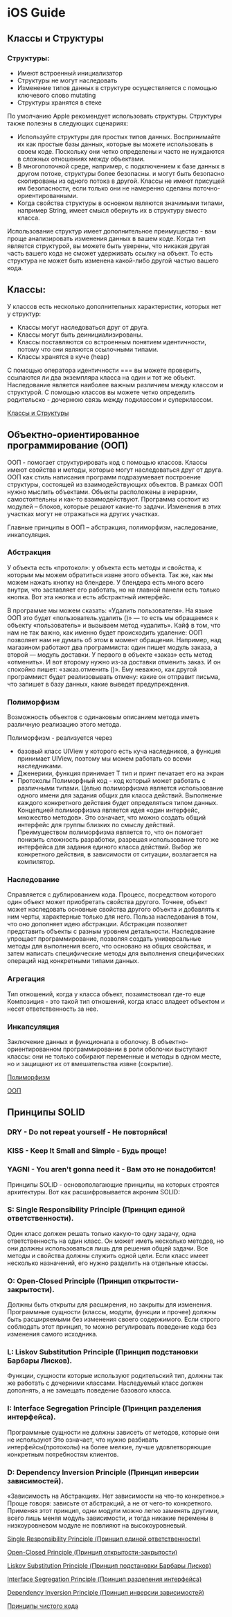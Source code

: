 # iOS Guide

## Классы и Структуры

### Структуры:

- Имеют встроенный инициализатор
- Структуры не могут наследовать
- Изменение типов данных в структуре осуществляется с помощью ключевого слово mutating
- Структуры хранятся в стеке

По умолчанию Apple рекомендует использовать структуры. Структуры также полезны в следующих сценариях:
- Используйте структуры для простых типов данных. Воспринимайте их как простые базы данных, которые вы можете использовать в своем коде. Поскольку они четко определены и часто не нуждаются в сложных отношениях между объектами.
- В многопоточной среде, например, с подключением к базе данных в другом потоке, структуры более безопасны. и могут быть безопасно скопированы из одного потока в другой. Классы не имеют присущей им безопасности, если только они не намеренно сделаны поточно-ориентированными.
- Когда свойства структуры в основном являются значимыми типами, например String, имеет смысл обернуть их в структуру вместо класса.

Использование структур имеет дополнительное преимущество - вам проще анализировать изменения данных в вашем коде. Когда тип является структурой, вы можете быть уверены, что никакая другая часть вашего кода не сможет удерживать ссылку на объект. То есть структура не может быть изменена какой-либо другой частью вашего кода.


## Классы:

У классов есть несколько дополнительных характеристик, которых нет у структур:
- Классы могут наследоваться друг от друга.
- Классы могут быть деинициализированы.
- Классы поставляются со встроенным понятием идентичности, потому что они
являются ссылочными типами.
- Классы хранятся в куче (heap)

С помощью оператора идентичности === вы можете проверить, ссылаются ли два экземпляра класса на один и тот же объект.
Наследование является наиболее важным различием между классом и структурой. С помощью классов вы можете четко определить родительско - дочернюю связь между подклассом и суперклассом.

[Классы и Структуры](https://swiftblog.org/klassy-i-struktury/)



## Объектно-ориентированное программирование (ООП)

ООП - помогает структурировать код с помощью классов. Классы имеют свойства и методы, которые могут наследоваться друг от друга.
ООП как стиль написания программ подразумевает построение структуры, состоящей из взаимодействующих объектов. В рамках ООП нужно мыслить объектами. Объекты расположены в иерархии, самостоятельны и как-то взаимодействуют. Программа состоит из модулей – блоков, которые решают какие-то задачи. Изменения в этих участках могут не отражаться на других участках.

Главные принципы в ООП – абстракция, полиморфизм, наследование, инкапсуляция.


### Абстракция 

У объекта есть «протокол»: у объекта есть методы и свойства, к которым мы можем обратиться извне этого объекта. Так же, как мы можем нажать кнопку на блендере. У блендера есть много всего внутри, что заставляет его работать, но на главной панели есть только кнопка. Вот эта кнопка и есть абстрактный интерфейс.

В программе мы можем сказать: «Удалить пользователя». На языке ООП это будет «пользователь.удалить ()» — то есть мы обращаемся к объекту «пользователь» и вызываем метод «удалить». Кайф в том, что нам не так важно, как именно будет происходить удаление: ООП позволяет нам не думать об этом в момент обращения. Например, над магазином работают два программиста: один пишет модуль заказа, а второй — модуль доставки. У первого в объекте «заказ» есть метод «отменить». И вот второму нужно из-за доставки отменить заказ. И он спокойно пишет: «заказ.отменить ()».
Ему неважно, как другой программист будет реализовывать отмену: какие он отправит письма, что запишет в базу данных, какие выведет предупреждения.


### Полиморфизм

Возможность объектов с одинаковым описанием метода иметь различную реализацию этого метода.

Полиморфизм - реализуется через
- базовый класс UIView у которого есть куча наследников, а функция принимает UIView, поэтому мы можем работать со всеми наследниками.
- Дженерики, функция принимает T тип и принт печатает его на экран
- Протоколы
Полиморфный код - код который может работать с различными типами.
Целью полиморфизма является использование одного имени для задания общих для класса действий. Выполнение каждого конкретного действия будет определяться типом данных. Концепцией полиморфизма является идея «один интерфейс, множество методов». Это означает, что можно создать общий интерфейс для группы близких по смыслу действий. Преимуществом полиморфизма является то, что он помогает понизить сложность разработки, разрешая использование того же интерфейса для задания единого класса действий. Выбор же конкретного действия, в зависимости от ситуации, возлагается на компилятор.


### Наследование

Cправляется с дублированием кода. Процесс, посредством которого один объект может приобретать свойства другого. Точнее, объект может наследовать основные свойства другого объекта и добавлять к ним черты, характерные только для него. Польза наследования в том, что оно дополняет идею абстракции. Абстракция позволяет представить объекты с разным уровнем детальности. Наследование упрощает программирование, позволяя создать универсальные методы для выполнения всего, что основано на общих свойствах, и затем написать специфические методы для выполнения специфических операций над конкретными типами данных.


### Агрегация

Тип отношений, когда у класса объект, позаимствовал где-то еще Композиция - это такой тип отношений, когда класс владеет объектом и несет ответственность за нее.


### Инкапсуляция

Заключение данных и функционала в оболочку. В объектно-ориентированном программировании в роли оболочки выступают классы: они не только собирают переменные и методы в одном месте, но и защищают их от вмешательства извне (сокрытие).


[Полиморфизм](https://forum.swiftbook.ru/t/polimorfizm-v-swift/2714/3)

[ООП](https://swiftblog.org/obektno-orientirovannoe-programmirovanie-v-swift/)



## Принципы SOLID

### DRY - Do not repeat yourself - Не повторяйся!
### KISS - Keep It Small and Simple - Будь проще!
### YAGNI - You aren't gonna need it - Вам это не понадобится!

Принципы SOLID - основополагающие принципы, на которых строятся архитектуры. Вот как расшифровывается акроним SOLID:


### S: Single Responsibility Principle (Принцип единой ответственности).
Один класс должен решать только какую-то одну задачу, одна ответственность на один класс. Он может иметь несколько методов, но они должны использоваться лишь для решения общей задачи. Все методы и свойства должны служить одной цели. Если класс имеет несколько назначений, его нужно разделить на отдельные классы.

### O: Open-Closed Principle (Принцип открытости-закрытости).
 Должны быть открыты для расширения, но закрыты для изменения.
 Программные сущности (классы, модули, функции и прочее) должны быть расширяемыми без изменения своего содержимого. Если строго соблюдать этот принцип, то можно регулировать поведение кода без изменения самого исходника.
 
### L: Liskov Substitution Principle (Принцип подстановки Барбары Лисков).
Функции, сущности которые используют родительский тип, должны так же работать с дочерними классами. Наследуемый класс должен дополнять, а не замещать поведение базового класса.

### I: Interface Segregation Principle (Принцип разделения интерфейса).
Программные сущности не должны зависеть от методов, которые они не используют Это означает, что нужно разбивать интерфейсы(протоколы) на более мелкие, лучше удовлетворяющие конкретным потребностям клиентов.

### D: Dependency Inversion Principle (Принцип инверсии зависимостей).
«Зависимость на Абстракциях. Нет зависимости на что-то конкретное.»
Проще говоря: зависьте от абстракций, а не от чего-то конкретного.
Применяя этот принцип, одни модули можно легко заменять другими, всего лишь меняя модуль зависимости, и тогда никакие перемены в низкоуровневом модуле не повлияют на высокоуровневый.


[Single Responsibility Principle (Принцип единой ответственности)](https://vmityuklyaev.medium.com/%D0%BA%D0%B0%D0%BA-%D1%80%D0%B0%D0%B1%D0%BE%D1%82%D0%B0%D1%8E%D1%82-%D0%BF%D1%80%D0%B8%D0%BD%D1%86%D0%B8%D0%BF%D1%8B-solid-%D0%B2-swift-%D0%BF%D1%80%D0%B8%D0%BD%D1%86%D0%B8%D0%BF-%D0%B5%D0%B4%D0%B8%D0%BD%D1%81%D1%82%D0%B2%D0%B5%D0%BD%D0%BD%D0%BE%D0%B9-%D0%BE%D1%82%D0%B2%D0%B5%D1%82%D1%81%D1%82%D0%B2%D0%B5%D0%BD%D0%BD%D0%BE%D1%81%D1%82%D0%B8-f019d6daab2d)

[Open-Closed Principle (Принцип открытости-закрытости)](https://vmityuklyaev.medium.com/solid-%D0%BF%D1%80%D0%B8%D0%BD%D1%86%D0%B8%D0%BF-%D0%BE%D1%82%D0%BA%D1%80%D1%8B%D1%82%D0%BE%D1%81%D1%82%D0%B8-%D0%B7%D0%B0%D0%BA%D1%80%D1%8B%D1%82%D0%BE%D1%81%D1%82%D0%B8-%D0%B2-swift-open-closed-principle-in-swift-fd7290fe7456)

[Liskov Substitution Principle (Принцип подстановки Барбары Лисков)](https://vmityuklyaev.medium.com/%D0%BA%D0%B0%D0%BA-%D1%80%D0%B0%D0%B1%D0%BE%D1%82%D0%B0%D1%8E%D1%82-%D0%BF%D1%80%D0%B8%D0%BD%D1%86%D0%B8%D0%BF%D1%8B-solid-%D0%B2-swift-%D0%BF%D1%80%D0%B8%D0%BD%D1%86%D0%B8%D0%BF-%D0%BF%D0%BE%D0%B4%D1%81%D1%82%D0%B0%D0%B2%D0%BD%D0%BE%D0%B2%D0%BA%D0%B8-%D0%B1%D0%B0%D1%80%D0%B1%D0%B0%D1%80%D1%8B-%D0%BB%D0%B8%D1%81%D0%BA%D0%BE%D0%B2-a6284b529456)

[Interface Segregation Principle (Принцип разделения интерфейса)](https://vmityuklyaev.medium.com/%D0%BA%D0%B0%D0%BA-%D1%80%D0%B0%D0%B1%D0%BE%D1%82%D0%B0%D1%8E%D1%82-%D0%BF%D1%80%D0%B8%D0%BD%D1%86%D0%B8%D0%BF%D1%8B-solid-%D0%B2-swift-%D0%BF%D1%80%D0%B8%D0%BD%D1%86%D0%B8%D0%BF-%D1%80%D0%B0%D0%B7%D0%B4%D0%B5%D0%BB%D0%B5%D0%BD%D0%B8%D1%8F-%D0%B8%D0%BD%D1%82%D0%B5%D1%80%D1%84%D0%B5%D0%B9%D1%81%D0%BE%D0%B2-isp-1b0d1ea9f7c2)

[Dependency Inversion Principle (Принцип инверсии зависимостей)](https://apptractor.ru/info/articles/printsipy-solid-v-swift.html)

[Принципы чистого кода](https://habr.com/ru/company/itelma/blog/546372/)
